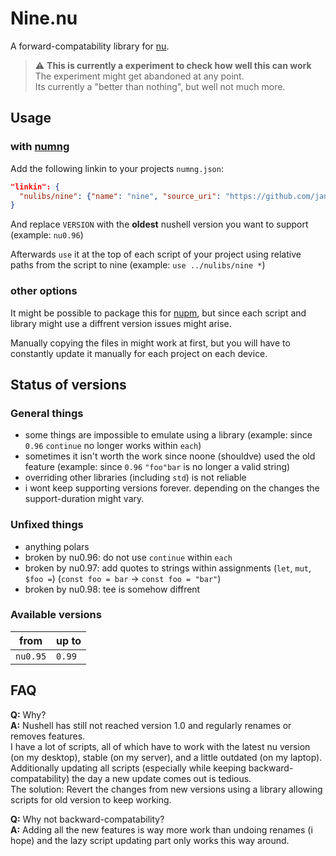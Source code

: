 # Nine.nu

A forward-compatability library for [nu][].

> ⚠️ **This is currently a experiment to check how well this can work**  
> The experiment might get abandoned at any point.  
> Its currently a "better than nothing", but well not much more.


## Usage 

### with [numng][]

Add the following linkin to your projects `numng.json`:

```json
"linkin": {
  "nulibs/nine": {"name": "nine", "source_uri": "https://github.com/jan9103/nine.nu", "git_ref": "VERSION"}
}
```

And replace `VERSION` with the **oldest** nushell version you want to support (example: `nu0.96`)

Afterwards `use` it at the top of each script of your project using relative paths from the script to nine (example: `use ../nulibs/nine *`)


### other options

It might be possible to package this for [nupm][], but since each script and library might use a diffrent version issues might arise.

Manually copying the files in might work at first, but you will have to constantly update it manually for each project on each device.


## Status of versions

### General things

* some things are impossible to emulate using a library (example: since `0.96` `continue` no longer works within `each`)
* sometimes it isn't worth the work since noone (shouldve) used the old feature (example: since `0.96` `"foo"bar` is no longer a valid string)
* overriding other libraries (including `std`) is not reliable
* i wont keep supporting versions forever. depending on the changes the support-duration might vary.


### Unfixed things

* anything polars
* broken by nu0.96: do not use `continue` within `each`
* broken by nu0.97: add quotes to strings within assignments (`let`, `mut`, `$foo =`) (`const foo = bar` -> `const foo = "bar"`)
* broken by nu0.98: tee is somehow diffrent


### Available versions

from | up to
--- | ---
`nu0.95` | `0.99`


## FAQ

**Q:** Why?  
**A:** Nushell has still not reached version 1.0 and regularly renames or removes features.  
I have a lot of scripts, all of which have to work with the latest nu version (on my desktop), stable (on my server), and a little outdated (on my laptop).  
Additionally updating all scripts (especially while keeping backward-compatability) the day a new update comes out is tedious.  
The solution: Revert the changes from new versions using a library allowing scripts for old version to keep working.

**Q:** Why not backward-compatability?  
**A:** Adding all the new features is way more work than undoing renames (i hope) and the lazy script updating part only works this way around.


[nu]: https://nushell.sh
[numng]: https://github.com/jan9103/numng
[nupm]: https://github.com/nushell/nupm
